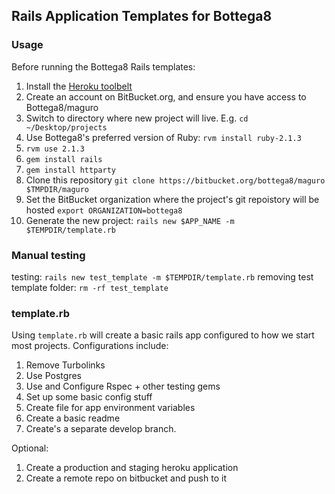 
## Rails Application Templates for Bottega8


### Usage
Before running the Bottega8 Rails templates:
1. Install the [Heroku toolbelt](https://toolbelt.heroku.com/)
2. Create an account on BitBucket.org, and ensure you have access to Bottega8/maguro
3. Switch to directory where new project will live. E.g. `cd ~/Desktop/projects`
4. Use Bottega8's preferred version of Ruby: `rvm install ruby-2.1.3`
5. `rvm use 2.1.3`
6. `gem install rails`
7. `gem install httparty`
8. Clone this repository `git clone https://bitbucket.org/bottega8/maguro $TMPDIR/maguro`
9. Set the BitBucket organization where the project's git repoistory will be hosted
`export ORGANIZATION=bottega8`
10. Generate the new project: `rails new $APP_NAME -m $TEMPDIR/template.rb`

### Manual testing

testing: `rails new test_template -m $TEMPDIR/template.rb`
removing test template folder: `rm -rf test_template`

### template.rb

Using `template.rb` will create a basic rails app configured to how we start most projects.
Configurations include:

1. Remove Turbolinks
2. Use Postgres
3. Use and Configure Rspec + other testing gems
4. Set up some basic config stuff
5. Create file for app environment variables
6. Create a basic readme
7. Create's a separate develop branch.

Optional:

1. Create a production and staging heroku application
2. Create a remote repo on bitbucket and push to it